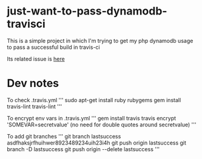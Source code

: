 # just-want-to-pass-dynamodb-travisci
This is a simple project in which I'm trying to get my php dynamodb usage to pass a successful build in travis-ci

Its related issue is [here](https://github.com/aws/aws-sdk-php/issues/588#issuecomment-106895327)

# Dev notes
To check .travis.yml
'''
sudo apt-get install ruby rubygems
gem install travis-lint
travis-lint
'''

To encrypt env vars in .travis.yml
'''
gem install travis
travis encrypt 'SOMEVAR=secretvalue' (no need for double quotes around secretvalue)
'''

To add git branches
'''
git branch lastsuccess asdfhaksjrfhuihwer8923489234uih23i4h
git push origin lastsuccess
git branch -D lastsuccess
git push origin --delete lastsuccess
'''
